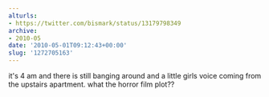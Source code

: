 ```yaml
---
alturls:
- https://twitter.com/bismark/status/13179798349
archive:
- 2010-05
date: '2010-05-01T09:12:43+00:00'
slug: '1272705163'
---
```


it's 4 am and there is still banging around and a little girls voice coming from the upstairs apartment. what the horror film plot??

